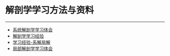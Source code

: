 # 解剖学学习方法与资料

----

+ [系统解剖学学习体会](1-1_xi-tong-jie-pou-xue-xue-xi-ti-hui.md)
+ [解剖学学习经验](1-2_jie-pou-xue-xue-xi-jing-yan.md)
+ [学习经验-系解局解](1-3_xue-xi-jing-yan-xi-jie-ju-jie.md)
+ [局部解剖学学习体会](1-4_ju-bu-jie-pou-xue-xue-xi-ti-hui.md)